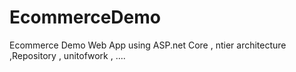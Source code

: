 # EcommerceDemo
Ecommerce Demo Web App using ASP.net Core , ntier architecture ,Repository , unitofwork , ....
